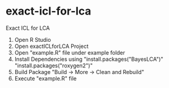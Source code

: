 # exact-icl-for-lca
Exact ICL for LCA

1. Open R Studio
2. Open exactICLforLCA Project
3. Open "example.R" file under example folder
4. Install Dependencies using 
	"install.packages("BayesLCA")"
	"install.packages("roxygen2")"
5. Build Package "Build -> More -> Clean and Rebuild"
6. Execute "example.R" file
